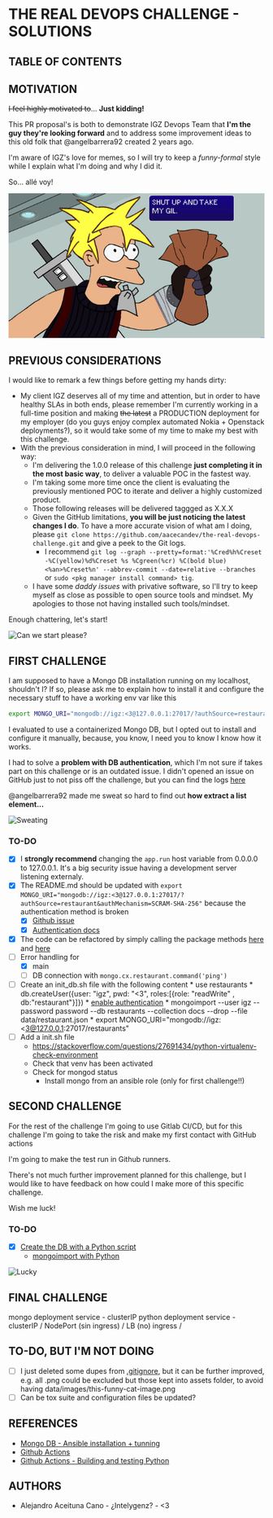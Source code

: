 # THE REAL DEVOPS CHALLENGE - SOLUTIONS

## TABLE OF CONTENTS

## MOTIVATION

~~I feel highly motivated to~~... **Just  kidding!**

This PR proposal's is both to demonstrate IGZ Devops Team that **I'm the guy they're looking forward** and to address some improvement ideas to this old folk that @angelbarrera92 created 2 years ago.

I'm aware of IGZ's love for memes, so I will try to keep a *funny-formal* style while I explain what I'm doing and why I did it.

So... allé voy!

![Take my gil and shut up!](assets/ffvii.solutions.png)

## PREVIOUS CONSIDERATIONS

I would like to remark a few things before getting my hands dirty:

* My client IGZ deserves all of my time and attention, but in order to have healthy SLAs in both ends, please remember I'm currently working in a full-time position and making ~~the latest~~ a PRODUCTION deployment for my employer (do you guys enjoy complex automated Nokia + Openstack deployments?), so it would take some of my time to make my best with this challenge.
* With the previous consideration in mind, I will proceed in the following way:
  * I'm delivering the 1.0.0 release of this challenge **just completing it in the most basic way**, to deliver a valuable POC in the fastest way.
  * I'm taking some more time once the client is evaluating the previously mentioned POC to iterate and deliver a highly customized product.
  * Those following releases will be delivered taggged as X.X.X
  * Given the GitHub limitations, **you will be just noticing the latest changes I do**. To have a more accurate vision of what am I doing, please `git clone https://github.com/aacecandev/the-real-devops-challenge.git` and give a peek to the Git logs.
    * I recommend `git log --graph --pretty=format:'%Cred%h%Creset -%C(yellow)%d%Creset %s %Cgreen(%cr) %C(bold blue)<%an>%Creset%n' --abbrev-commit --date=relative --branches` or `sudo <pkg manager install command> tig`.
  * I have some *daddy issues* with privative software, so I'll try to keep myself as close as possible to open source tools and mindset. My apologies to those not having installed such tools/mindset.

Enough chattering, let's start!

![Can we start please?](https://media.giphy.com/media/S8ToH7Zt8gZ4u2iClh/giphy.gif)


## FIRST CHALLENGE

I am supposed to have a Mongo DB installation running on my localhost, shouldn't I? If so, please ask me to explain how to install it and configure the necessary stuff to have a working env var like this

``` bash
export MONGO_URI="mongodb://igz:<3@127.0.0.1:27017/?authSource=restaurant&authMechanism=SCRAM-SHA-256"
```

I evaluated to use a containerized Mongo DB, but I opted out to install and configure it manually, because, you know, I need you to know I know how it works.

I had to solve a **problem with DB authentication**, which I'm not sure if takes part on this challenge or is an outdated issue. I didn't opened an issue on GitHub just to not piss off the challenge, but you can find the logs [here](files/authentication_error)

@angelbarrera92 made me sweat so hard to find out **how extract a list element...**

![Sweating](https://media.giphy.com/media/l4FATJpd4LWgeruTK/giphy.gif)

### TO-DO

* [x] I **strongly recommend** changing the `app.run` host variable from 0.0.0.0 to 127.0.0.1. It's a big security issue having a development server listening externaly.
* [x] The README.md should be updated with `export MONGO_URI="mongodb://igz:<3@127.0.0.1:27017/?authSource=restaurant&authMechanism=SCRAM-SHA-256"` because the authentication method is broken
  * [x] [Github issue](https://github.com/dcrosta/flask-pymongo/issues/142)
  * [x] [Authentication docs](https://pymongo.readthedocs.io/en/stable/examples/authentication.html)
* [x] The code can be refactored by simply calling the package methods [here](https://github.com/dcrosta/flask-pymongo/blob/master/flask_pymongo/helpers.py#L86) and [here](https://github.com/dcrosta/flask-pymongo/blob/master/flask_pymongo/helpers.py#L53)
* [ ] Error handling for
  * [x] main
  * [ ] DB connection with `mongo.cx.restaurant.command('ping')`

* [ ] Create an init_db.sh file with the following content
      * use restaurants
      * db.createUser({user: "igz", pwd: "<3", roles:[{role: "readWrite" , db:"restaurant"}]})
      * [enable authentication](https://medium.com/mongoaudit/how-to-enable-authentication-on-mongodb-b9e8a924efac)
      * mongoimport --user igz --password password --db restaurants --collection docs --drop --file data/restaurant.json
      * export MONGO_URI="mongodb://igz:<3@127.0.0.1:27017/restaurants"
* [ ] Add a init.sh file
  * https://stackoverflow.com/questions/27691434/python-virtualenv-check-environment
  * Check that venv has been activated
  * Check for mongod status
    * Install mongo from an ansible role (only for first challenge!!)

## SECOND CHALLENGE

For the rest of the challenge I'm going to use Gitlab CI/CD, but for this challenge I'm going to take the risk and make my first contact with GitHub actions

I'm going to make the test run in Github runners.

There's not much further improvement planned for this challenge, but I would like to have feedback on how could I make more of this specific challenge.

Wish me luck!

### TO-DO

* [x] [Create the DB with a Python script](https://www.geeksforgeeks.org/create-a-database-in-mongodb-using-python/)
  * [mongoimport with Python](https://www.geeksforgeeks.org/how-to-import-json-file-in-mongodb-using-python/)

![Lucky](https://media.giphy.com/media/gIkevYxS0rD0gganyo/giphy.gif)


## FINAL CHALLENGE

mongo
  deployment
  service - clusterIP
python
  deployment
  service - clusterIP / NodePort (sin ingress) / LB (no)
  ingress /

## TO-DO, BUT I'M NOT DOING

* [ ] I just deleted some dupes from [.gitignore](.gitignore), but it can be further improved, e.g. all .png could be excluded but those kept into assets folder, to avoid having data/images/this-funny-cat-image.png
* [ ] Can be tox suite and configuration files be updated?

## REFERENCES

* [Mongo DB - Ansible installation + tunning](https://medium.com/@_oleksii_/how-to-install-tune-mongodb-using-ansible-693a40495ca1)
* [Github Actions](https://docs.github.com/en/actions/creating-actions/creating-a-composite-run-steps-action)
* [Github Actions - Building and testing Python](https://docs.github.com/en/actions/guides/building-and-testing-python)

## AUTHORS

* Alejandro Aceituna Cano - ¿Intelygenz? - <3
